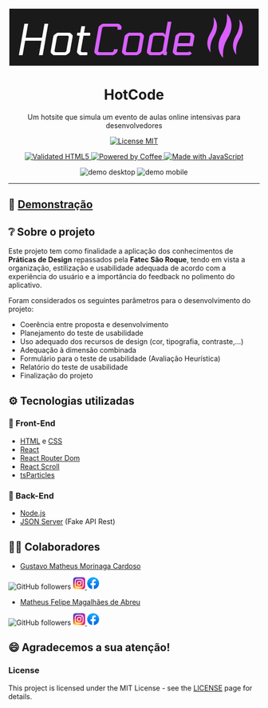 <h1 align="center">
<br>
  <img src="./src/assets/images/logos/HotCode_Logo.png" alt="Logotipo da HotCode" />
<br>
<br>
  HotCode
</h1>

<p align="center">
  Um hotsite que simula um evento de aulas online intensivas para desenvolvedores
</p>

<p align="center">
  <a href="https://opensource.org/licenses/MIT">
    <img src="https://img.shields.io/badge/License-MIT-blue.svg" alt="License MIT">
  </a>
</p>

<p align="center">
  <a href="https://forthebadge.com">
    <img src="https://forthebadge.com/images/badges/validated-html5.svg" alt="Validated HTML5" />
    <img src="https://forthebadge.com/images/badges/powered-by-coffee.svg" alt="Powered by Coffee" />
    <img src="https://forthebadge.com/images/badges/made-with-javascript.svg" alt="Made with JavaScript" />
  </a>
</p>

<div align="center">
  <img src="./src/assets/images/demo/demo_hotcode_desktop.gif" alt="demo desktop" width="600px" height="300px">
  <img src="./src/assets/images/demo/demo_hotcode_mobile.gif" alt="demo mobile" height="300px">
</div>

---

## 🚀 [Demonstração](https://hotcode-dev.vercel.app/)

## ❔ Sobre o projeto

Este projeto tem como finalidade a aplicação dos conhecimentos
de **Práticas de Design** repassados pela **Fatec São Roque**, tendo em vista a organização, estilização e usabilidade adequada de acordo com a experiência do usuário e a importância do feedback no polimento do aplicativo.

Foram considerados os seguintes parâmetros para o desenvolvimento do projeto:

- Coerência entre proposta e desenvolvimento
- Planejamento do teste de usabilidade
- Uso adequado dos recursos de design (cor, tipografia, contraste,...)
- Adequação à dimensão combinada
- Formulário para o teste de usabilidade (Avaliação Heurística)
- Relatório do teste de usabilidade
- Finalização do projeto

## ⚙️ Tecnologias utilizadas

### 🎨 Front-End

- [HTML](https://developer.mozilla.org/pt-BR/docs/Web/HTML) e [CSS](https://developer.mozilla.org/pt-BR/docs/Web/CSS)
- [React](https://pt-br.reactjs.org/)
- [React Router Dom](https://reactrouter.com/web/guides/quick-start)
- [React Scroll](https://www.npmjs.com/package/react-scroll)
- [tsParticles](https://tsparticles.matteobruni.it/)

### 🔌 Back-End

- [Node.js](https://nodejs.org/pt-br/)
- [JSON Server](https://github.com/typicode/json-server) (Fake API Rest)

## 👨‍💻 Colaboradores

- [Gustavo Matheus Morinaga Cardoso](https://github.com/gmatthewsfeuer)

![GitHub followers](https://img.shields.io/github/followers/gmatthewsfeuer?style=social)
<a href="https://www.instagram.com/gmatthews_feuer/" target="_blank" rel="noopener noreferrer">
  <img src="./src/assets/images/logos/instagram.png" width="24px" height="24px"/>
</a>
<a href="https://www.facebook.com/gustavomatheus.cardoso" target="_blank" rel="noopener noreferrer">
  <img src="./src/assets/images/logos/facebook.png" width="24px" height="24px"/>
</a>

- [Matheus Felipe Magalhães de Abreu](https://github.com/MatheusFelipeM)

![GitHub followers](https://img.shields.io/github/followers/MatheusFelipeM?style=social)
<a href="https://www.instagram.com/matheuskiller04/" target="_blank" rel="noopener noreferrer">
  <img src="./src/assets/images/logos/instagram.png" width="24px" height="24px"/>
</a>
<a href="https://www.facebook.com/profile.php?id=100004069982740" target="_blank" rel="noopener noreferrer">
  <img src="./src/assets/images/logos/facebook.png" width="24px" height="24px"/>
</a>

## 😄 Agradecemos a sua atenção!

### License

This project is licensed under the MIT License - see the [LICENSE](https://opensource.org/licenses/MIT) page for details.
